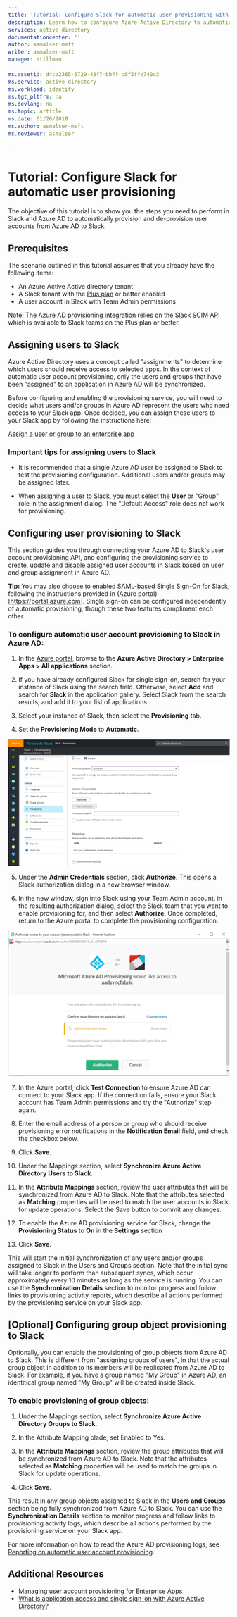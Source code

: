 ```yaml
---
title: 'Tutorial: Configure Slack for automatic user provisioning with Azure Active Directory | Microsoft Docs'
description: Learn how to configure Azure Active Directory to automatically provision and de-provision user accounts to Slack.
services: active-directory
documentationcenter: ''
author: asmalser-msft
writer: asmalser-msft
manager: mtillman

ms.assetid: d4ca2365-6729-48f7-bb7f-c0f5ffe740a3
ms.service: active-directory
ms.workload: identity
ms.tgt_pltfrm: na
ms.devlang: na
ms.topic: article
ms.date: 01/26/2018
ms.author: asmalser-msft
ms.reviewer: asmalser

---
```


# Tutorial: Configure Slack for automatic user provisioning


The objective of this tutorial is to show you the steps you need to perform in Slack and Azure AD to automatically provision and de-provision user accounts from Azure AD to Slack. 

## Prerequisites

The scenario outlined in this tutorial assumes that you already have the following items:

*   An Azure Active Active directory tenant
*   A Slack tenant with the [Plus plan](https://aadsyncfabric.slack.com/pricing) or better enabled 
*   A user account in Slack with Team Admin permissions 

Note: The Azure AD provisioning integration relies on the [Slack SCIM API](https://api.slack.com/scim) which is available to Slack teams on the Plus plan or better.

## Assigning users to Slack

Azure Active Directory uses a concept called "assignments" to determine which users should receive access to selected apps. In the context of automatic user account provisioning, only the users and groups that have been "assigned" to an application in Azure AD will be synchronized. 

Before configuring and enabling the provisioning service, you will need to decide what users and/or groups in Azure AD represent the users who need access to your Slack app. Once decided, you can assign these users to your Slack app by following the instructions here:

[Assign a user or group to an enterprise app](active-directory-coreapps-assign-user-azure-portal.md)

### Important tips for assigning users to Slack

*   It is recommended that a single Azure AD user be assigned to Slack to test the provisioning configuration. Additional users and/or groups may be assigned later.

*   When assigning a user to Slack, you must select the **User** or "Group" role in the assignment dialog. The "Default Access" role does not work for provisioning.


## Configuring user provisioning to Slack 

This section guides you through connecting your Azure AD to Slack's user account provisioning API, and configuring the provisioning service to create, update and disable assigned user accounts in Slack based on user and group assignment in Azure AD.

<strong>Tip:</strong> You may also choose to enabled SAML-based Single Sign-On for Slack, following the instructions provided in (Azure portal)[<https://portal.azure.com>]. Single sign-on can be configured independently of automatic provisioning, though these two features compliment each other.


### To configure automatic user account provisioning to Slack in Azure AD:


1)  In the [Azure portal](https://portal.azure.com), browse to the <strong>Azure Active Directory > Enterprise Apps > All applications</strong>  section.

2) If you have already configured Slack for single sign-on, search for your instance of Slack using the search field. Otherwise, select <strong>Add</strong> and search for <strong>Slack</strong> in the application gallery. Select Slack from the search results, and add it to your list of applications.

3)  Select your instance of Slack, then select the <strong>Provisioning</strong> tab.

4)  Set the <strong>Provisioning Mode</strong> to <strong>Automatic</strong>.

![Slack Provisioning](./media/active-directory-saas-slack-provisioning-tutorial/Slack1.PNG)

5)  Under the <strong>Admin Credentials</strong> section, click <strong>Authorize</strong>. This opens a Slack authorization dialog in a new browser window. 

6) In the new window, sign into Slack using your Team Admin account. in the resulting authorization dialog, select the Slack team that you want to enable provisioning for, and then select <strong>Authorize</strong>. Once completed, return to the Azure portal to complete the provisioning configuration.

![Authorization Dialog](./media/active-directory-saas-slack-provisioning-tutorial/Slack3.PNG)

7) In the Azure portal, click <strong>Test Connection</strong> to ensure Azure AD can connect to your Slack app. If the connection fails, ensure your Slack account has Team Admin permissions and try the "Authorize" step again.

8) Enter the email address of a person or group who should receive provisioning error notifications in the <strong>Notification Email</strong> field, and check the checkbox below.

9) Click <strong>Save</strong>. 

10) Under the Mappings section, select <strong>Synchronize Azure Active Directory Users to Slack</strong>.

11) In the <strong>Attribute Mappings</strong> section, review the user attributes that will be synchronized from Azure AD to Slack. Note that the attributes selected as <strong>Matching</strong> properties will be used to match the user accounts in Slack for update operations. Select the Save button to commit any changes.

12) To enable the Azure AD provisioning service for Slack, change the <strong>Provisioning Status</strong> to <strong>On</strong> in the <strong>Settings</strong> section

13) Click <strong>Save</strong>. 

This will start the initial synchronization of any users and/or groups assigned to Slack in the Users and Groups section. Note that the initial sync will take longer to perform than subsequent syncs, which occur approximately every 10 minutes as long as the service is running. You can use the **Synchronization Details** section to monitor progress and follow links to provisioning activity reports, which describe all actions performed by the provisioning service on your Slack app.

## [Optional] Configuring group object provisioning to Slack 

Optionally, you can enable the provisioning of group objects from Azure AD to Slack. This is different from "assigning groups of users", in that the actual group object in addition to its members will be replicated from Azure AD to Slack. For example, if you have a group named "My Group" in Azure AD, an identitical group named "My Group" will be created inside Slack.

### To enable provisioning of group objects:

1) Under the Mappings section, select <strong>Synchronize Azure Active Directory Groups to Slack</strong>.

2) In the Attribute Mapping blade, set Enabled to Yes.

3) In the <strong>Attribute Mappings</strong> section, review the group attributes that will be synchronized from Azure AD to Slack. Note that the attributes selected as <strong>Matching</strong> properties will be used to match the groups in Slack for update operations. 

4) Click <strong>Save</strong>.

This result in any group objects assigned to Slack in the **Users and Groups** section being fully synchronized from Azure AD to Slack. You can use the **Synchronization Details** section to monitor progress and follow links to provisioning activity logs, which describe all actions performed by the provisioning service on your Slack app.

For more information on how to read the Azure AD provisioning logs, see [Reporting on automatic user account provisioning](active-directory-saas-provisioning-reporting.md).


## Additional Resources

* [Managing user account provisioning for Enterprise Apps](active-directory-enterprise-apps-manage-provisioning.md)
* [What is application access and single sign-on with Azure Active Directory?](active-directory-appssoaccess-whatis.md)
